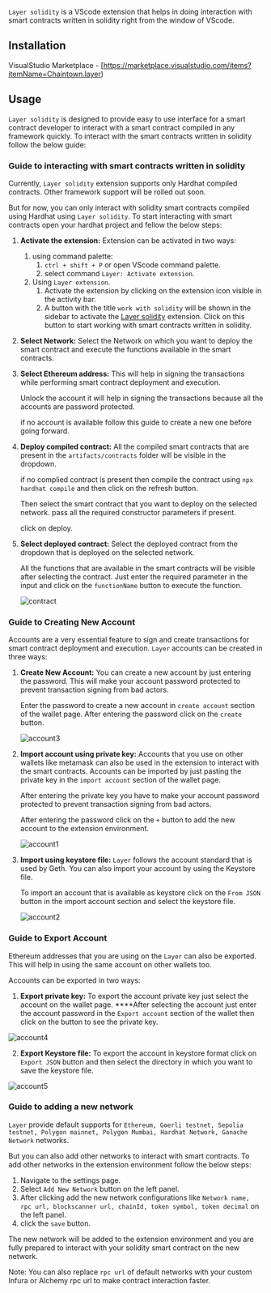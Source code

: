 `Layer solidity` is a VScode extension that helps in doing interaction with smart contracts written in solidity right from the window of VScode.

## Installation

VisualStudio Marketplace - [https://marketplace.visualstudio.com/items?itemName=Chaintown.layer)

## Usage

`Layer solidity` is designed to provide easy to use interface for a smart contract developer to interact with a smart contract compiled in any framework quickly. To interact with the smart contracts written in solidity follow the below guide:

### **Guide to interacting with smart contracts written in solidity**

Currently, `Layer solidity` extension supports only Hardhat compiled contracts. Other framework support will be rolled out soon.

But for now, you can only interact with solidity smart contracts compiled using Hardhat using `Layer solidity`. To start interacting with smart contracts open your hardhat project and fellow the below steps:

1. **Activate the extension:** Extension can be activated in two ways:
   1. using command palette:
      1. `ctrl + shift + P` or open VScode command palette.
      2. select command `Layer: Activate extension`.
   2. Using `Layer extension`.
      1. Activate the extension by clicking on the extension icon visible in the activity bar.
      2. A button with the title `work with solidity` will be shown in the sidebar to activate the [Layer solidity](https://marketplace.visualstudio.com/items?itemName=Chaintown.layer) extension. Click on this button to start working with smart contracts written in solidity.

2. **Select Network:** Select the Network on which you want to deploy the smart contract and execute the functions available in the smart contracts.
3. **Select Ethereum address:** This will help in signing the transactions while performing smart contract deployment and execution.

   Unlock the account it will help in signing the transactions because all the accounts are password protected.

   if no account is available follow this guide to create a new one before going forward.

4. **Deploy compiled contract:** All the compiled smart contracts that are present in the `artifacts/contracts` folder will be visible in the dropdown.

   if no complied contract is present then compile the contract using `npx hardhat compile` and then click on the refresh button.

   Then select the smart contract that you want to deploy on the selected network. pass all the required constructor parameters if present.

   click on deploy.

5. **Select deployed contract:** Select the deployed contract from the dropdown that is deployed on the selected network.

   All the functions that are available in the smart contracts will be visible after selecting the contract. Just enter the required parameter in the input and click on the `functionName` button to execute the function.

   ![contract](https://user-images.githubusercontent.com/87822922/227707118-e3dc897e-aeda-4603-b782-dc22c870d2cb.gif)

### Guide to Creating New Account

Accounts are a very essential feature to sign and create transactions for smart contract deployment and execution. `Layer` accounts can be created in three ways:

1. **Create New Account:** You can create a new account by just entering the password. This will make your account password protected to prevent transaction signing from bad actors.

   Enter the password to create a new account in `create account` section of the wallet page. After entering the password click on the `create` button.

   ![account3](https://user-images.githubusercontent.com/87822922/227707791-64c25abb-68ce-4df0-8e49-799c7620ec1e.gif)

2. **Import account using private key:** Accounts that you use on other wallets like metamask can also be used in the extension to interact with the smart contracts. Accounts can be imported by just pasting the private key in the `import account` section of the wallet page.

   After entering the private key you have to make your account password protected to prevent transaction signing from bad actors.

   After entering the password click on the `+` button to add the new account to the extension environment.

   ![account1](https://user-images.githubusercontent.com/87822922/227707811-d2c619b1-6cf1-4121-b955-c07d212fc74a.gif)

3. **Import using keystore file:** `Layer` follows the account standard that is used by Geth. You can also import your account by using the Keystore file.

   To import an account that is available as keystore click on the `From JSON` button in the import account section and select the keystore file.

   ![account2](https://user-images.githubusercontent.com/87822922/227707824-1bd959b1-d930-4e43-80cb-1cf35e6beb2c.gif)

### Guide to Export Account

Ethereum addresses that you are using on the `Layer` can also be exported. This will help in using the same account on other wallets too.

Accounts can be exported in two ways:

1. **Export private key:** To export the account private key just select the account on the wallet page. \*\*\*\*After selecting the account just enter the account password in the `Export account` section of the wallet then click on the button to see the private key.

![account4](https://user-images.githubusercontent.com/87822922/227708291-4e5b1083-79b0-414d-bcb8-176633522629.gif)

2. **Export Keystore file:** To export the account in keystore format click on `Export JSON` button and then select the directory in which you want to save the keystore file.

![account5](https://user-images.githubusercontent.com/87822922/227708313-07dac380-9401-49a6-b414-ad6d52700ae1.gif)

### Guide to adding a new network

`Layer` provide default supports for `Ethereum, Goerli testnet, Sepolia testnet, Polygon mainnet, Polygon Mumbai, Hardhat Network, Ganache Network` networks.

But you can also add other networks to interact with smart contracts. To add other networks in the extension environment follow the below steps:

1. Navigate to the settings page.
2. Select `Add New Network` button on the left panel.
3. After clicking add the new network configurations like `Network name, rpc url, blockscanner url, chainId, token symbol, token decimal` on the left panel.
4. click the `save` button.

The new network will be added to the extension environment and you are fully prepared to interact with your solidity smart contract on the new network.

Note: You can also replace `rpc url` of default networks with your custom Infura or Alchemy rpc url to make contract interaction faster.
